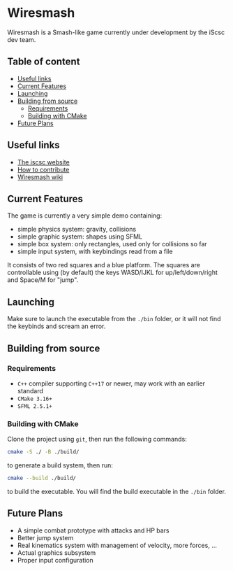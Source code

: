 # Wiresmash <!-- omit in toc -->

Wiresmash is a Smash-like game currently under development by the iScsc dev team.

## Table of content <!-- omit in toc -->

- [Useful links](#useful-links)
- [Current Features](#current-features)
- [Launching](#launching)
- [Building from source](#building-from-source)
  - [Requirements](#requirements)
  - [Building with CMake](#building-with-cmake)
- [Future Plans](#future-plans)

## Useful links

- [The iscsc website](https://iscsc.fr/)
- [How to contribute](CONTRIBUTING.md)
- [Wiresmash wiki](https://github.com/iScsc/wiresmash/wiki)

## Current Features

The game is currently a very simple demo containing:

- simple physics system: gravity, collisions
- simple graphic system: shapes using SFML
- simple box system: only rectangles, used only for collisions so far
- simple input system, with keybindings read from a file

It consists of two red squares and a blue platform. The squares are controllable using (by default) the keys WASD/IJKL for up/left/down/right and Space/M for "jump".

## Launching

Make sure to launch the executable from the `./bin` folder, or it will not find the keybinds and scream an error.

## Building from source

### Requirements

- `C++` compiler supporting `C++17` or newer, may work with an earlier standard
- `CMake 3.16+`
- `SFML 2.5.1+`

### Building with CMake

Clone the project using `git`, then run the following commands:

```bash
cmake -S ./ -B ./build/
```

to generate a build system, then run:

```bash
cmake --build ./build/
```

to build the executable. You will find the build executable in the `./bin` folder.

## Future Plans

- A simple combat prototype with attacks and HP bars
- Better jump system
- Real kinematics system with management of velocity, more forces, ...
- Actual graphics subsystem
- Proper input configuration
